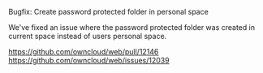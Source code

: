 Bugfix: Create password protected folder in personal space

We've fixed an issue where the password protected folder was created in current space instead of users personal space.

https://github.com/owncloud/web/pull/12146
https://github.com/owncloud/web/issues/12039
